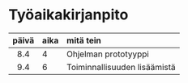 # Työaikakirjanpito

|päivä|aika|mitä tein  |
| :----:|:-----|:-----|
|8.4|4|Ohjelman prototyyppi  |
|9.4|6|Toiminnallisuuden lisäämistä  |

